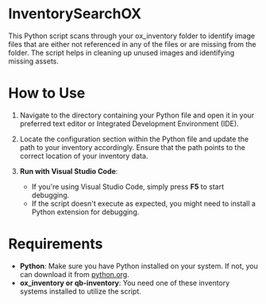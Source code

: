 # InventorySearchOX
This Python script scans through your ox_inventory folder to identify image files that are either not referenced in any of the files or are missing from the folder. The script helps in cleaning up unused images and identifying missing assets.

# How to Use

1. Navigate to the directory containing your Python file and open it in your preferred text editor or Integrated Development Environment (IDE).

2. Locate the configuration section within the Python file and update the path to your inventory accordingly. Ensure that the path points to the correct location of your inventory data.

3. **Run with Visual Studio Code**:
   - If you're using Visual Studio Code, simply press **F5** to start debugging.
   - If the script doesn't execute as expected, you might need to install a Python extension for debugging.

# Requirements

- **Python**: Make sure you have Python installed on your system. If not, you can download it from [python.org](https://www.python.org/).
- **ox_inventory or qb-inventory**: You need one of these inventory systems installed to utilize the script.
